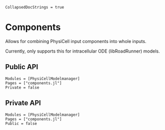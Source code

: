 ```@meta
CollapsedDocStrings = true
```

# Components

Allows for combining PhysiCell input components into whole inputs.

Currently, only supports this for intracellular ODE (libRoadRunner) models.

## Public API
```@autodocs
Modules = [PhysiCellModelmanager]
Pages = ["components.jl"]
Private = false
```

## Private API
```@autodocs
Modules = [PhysiCellModelmanager]
Pages = ["components.jl"]
Public = false
```